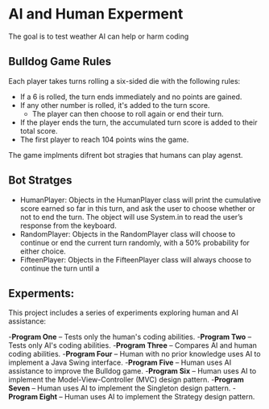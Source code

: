 # AI and Human Experment 

The goal is to test weather AI can help or harm coding



## Bulldog Game Rules

Each player takes turns rolling a six-sided die with the following rules:

- If a 6 is rolled, the turn ends immediately and no points are gained.
- If any other number is rolled, it's added to the turn score.
  - The player can then choose to roll again or end their turn.
- If the player ends the turn, the accumulated turn score is added to their total score.
- The first player to reach 104 points wins the game.

The game implments difrent bot stragies that humans can play agenst.


## Bot Stratges
- HumanPlayer: 
Objects in the HumanPlayer class will print the cumulative score earned so far in this
turn, and ask the user to choose whether or not to end the turn. The object will use
System.in to read the user’s response from the keyboard.
- RandomPlayer: 
Objects in the RandomPlayer class will choose to continue or end the current turn
randomly, with a 50% probability for either choice.
- FifteenPlayer:
Objects in the FifteenPlayer class will always choose to continue the turn until a

## Experments:
This project includes a series of experiments exploring human and AI assistance:

-**Program One** – Tests only the human's coding abilities.
-**Program Two** – Tests only AI's coding abilities.
-**Program Three** – Compares AI and human coding abilities.
-**Program Four** – Human with no prior knowledge uses AI to implement a Java Swing interface.
-**Program Five** – Human uses AI assistance to improve the Bulldog game.
-**Program Six** – Human uses AI to implement the Model-View-Controller (MVC) design pattern.
-**Program Seven** – Human uses AI to implement the Singleton design pattern.
-**Program Eight** – Human uses AI to implement the Strategy design pattern.
